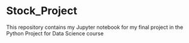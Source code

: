 # Stock_Project
This repository contains my Jupyter notebook for my final project in the Python Project for Data Science course
